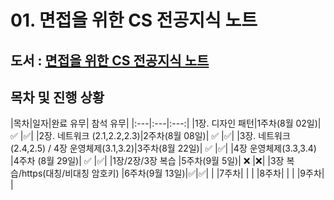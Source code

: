 # 01. 면접을 위한 CS 전공지식 노트


## 도서 : [면접을 위한 CS 전공지식 노트](https://ridibooks.com/books/754034561)

## 목차 및 진행 상황

|목차|일자|완료 유무| 참석 유무|
|:---|:---|:---:|
|1장. 디자인 패턴|1주차(8월 02일)| :white_check_mark: |✅|
|2장. 네트워크 (2.1,2.2,2.3)|2주차(8월 08일)| :white_check_mark: |✅|
|3장. 네트워크 (2.4,2.5) / 4장 운영체제(3.1,3.2)|3주차(8월 22일)| :white_check_mark: |✅|
|4장 운영체제(3.3,3.4) |4주차 (8월 29일)| :white_check_mark: |✅|
|1장/2장/3장 복습 |5주차(9월 5일)| ❌ |❌|
|3장 복습/https(대칭/비대칭 암호키) |6주차(9월 13일)|✅|✅|
| |7주차|  |
| |8주차|  |
| |9주차|  |

